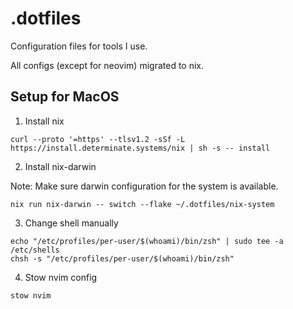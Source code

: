 # .dotfiles

Configuration files for tools I use.

All configs (except for neovim) migrated to nix.

## Setup for MacOS

1. Install nix
```
curl --proto '=https' --tlsv1.2 -sSf -L https://install.determinate.systems/nix | sh -s -- install
```

2. Install nix-darwin

Note: Make sure darwin configuration for the system is available.

```
nix run nix-darwin -- switch --flake ~/.dotfiles/nix-system
```

3. Change shell manually
```
echo "/etc/profiles/per-user/$(whoami)/bin/zsh" | sudo tee -a /etc/shells
chsh -s "/etc/profiles/per-user/$(whoami)/bin/zsh"
```

4. Stow nvim config
```
stow nvim
```
